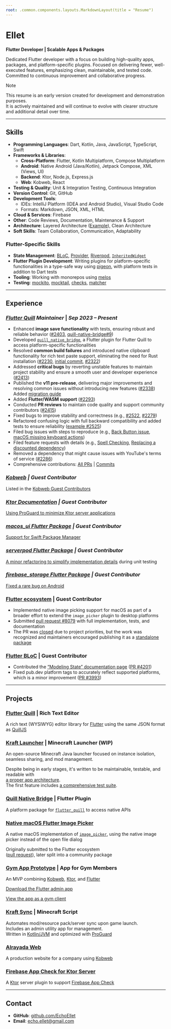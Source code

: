 ```yaml
---
root: .common.components.layouts.MarkdownLayout(title = "Resume")
---
```


[//]: # (TODO: Prepare the resume)

# **Ellet**

**Flutter Developer | Scalable Apps & Packages**

Dedicated Flutter developer with a focus on building high-quality apps, packages, and platform-specific plugins.
Focused on delivering fewer, well-executed features, emphasizing clean, maintainable, and tested code.  
Committed to continuous improvement and collaborative progress.

> [!NOTE]
> This resume is an early version created for development and demonstration purposes.  
> It is actively maintained and will continue to evolve with clearer structure and additional detail over time.

---

## **Skills**

- **Programming Languages**: Dart, Kotlin, Java, JavaScript, TypeScript, Swift
- **Frameworks & Libraries**:
    - **Cross-Platform**: Flutter, Kotlin Multiplatform, Compose Multiplatform
    - **Android**: Native Android (Java/Kotlin), Jetpack Compose, XML (Views, UI)
    - **Backend**: Ktor, Node.js, Express.js
    - **Web**: Kobweb, React
- **Testing & Quality**: Unit & Integration Testing, Continuous Integration
- **Version Control**: Git, GitHub
- **Development Tools**:
    - IDEs: IntelliJ Platform (IDEA and Android Studio), Visual Studio Code
    - Formats: Markdown, JSON, XML, HTML
- **Cloud & Services**: Firebase
- **Other**: Code Reviews, Documentation, Maintenance & Support
- **Architecture**: Layered Architecture ([Example](https://github.com/KraftLauncher/kraft-launcher/blob/main/docs/ARCHITECTURE.md)), Clean Architecture
- **Soft Skills**: Team Collaboration, Communication, Adaptability

### **Flutter-Specific Skills**

- **State Management**: [BLoC](https://pub.dev/packages/flutter_bloc),
  [Provider](https://pub.dev/packages/provider), [Riverpod](https://pub.dev/packages/riverpod), [`InheritedWidget`](https://api.flutter.dev/flutter/widgets/InheritedWidget-class.html)
- **Flutter Plugin Development**: Writing plugins for platform-specific functionalities in a type-safe way
  using [pigeon](https://pub.dev/packages/pigeon), with platform tests in addition to Dart tests
- **Tooling**: Working with monorepos using [melos](https://pub.dev/packages/melos)
- **Testing**: [mockito](https://pub.dev/packages/mockito),
  [mocktail](https://pub.dev/packages/mocktail), [checks](https://pub.dev/packages/checks),
  [matcher](https://pub.dev/packages/matcher)

---

## **Experience**

### *[Flutter Quill](https://github.com/singerdmx/flutter-quill) Maintainer* | *Sep 2023 – Present*

- Enhanced **image save functionality** with tests, ensuring robust and reliable
  behavior ([#2403](https://github.com/singerdmx/flutter-quill/pull/2403), [quill-native-bridge#9](https://github.com/FlutterQuill/quill-native-bridge/pull/9))
- Developed [`quill_native_bridge`](https://pub.dev/packages/quill_native_bridge), a Flutter plugin for Flutter Quill to
  access platform-specific functionalities
- Resolved **common build failures** and introduced native clipboard functionality for rich text paste support,
  eliminating the need for Rust
  installation ([#2230](https://github.com/singerdmx/flutter-quill/pull/2230), [initial commit](https://github.com/FlutterQuill/quill-native-bridge/commit/3165de2b4e2c43b32cdf425c3b12ed62545ad030), [#2322](https://github.com/singerdmx/flutter-quill/pull/2322))
- Addressed **critical bugs** by reverting unstable features to maintain project stability and ensure a smooth user and
  developer experience ([#2413](https://github.com/singerdmx/flutter-quill/pull/2413))
- Published the **v11 pre-release**, delivering major improvements and resolving common issues without introducing new
  features ([#2338](https://github.com/singerdmx/flutter-quill/pull/2338))  
  Added [migration guide](https://github.com/singerdmx/flutter-quill/blob/master/doc/migration/10_to_11.md)
- Added **Flutter/WASM support** ([#2293](https://github.com/singerdmx/flutter-quill/pull/2293))
- Conducted **PR reviews** to maintain code quality and support community
  contributors ([#2415](https://github.com/singerdmx/flutter-quill/pull/2415))
- Fixed bugs to improve stability and correctness (e.g., [#2522](https://github.com/singerdmx/flutter-quill/pull/2522), [#2279](https://github.com/singerdmx/flutter-quill/pull/2279))
- Refactored confusing logic with full backward compatibility and added tests to ensure reliability ([example #2525](https://github.com/singerdmx/flutter-quill/pull/2525))
- Filed bug issues with steps to reproduce (e.g., [Back Button issue](https://github.com/singerdmx/flutter-quill/issues/2527), [macOS missing keyboard actions](https://github.com/singerdmx/flutter-quill/issues/2288))
- Filed feature requests with details (e.g., [Spell Checking](https://github.com/singerdmx/flutter-quill/issues/2246), [Replacing a discounted dependency](https://github.com/singerdmx/flutter-quill/issues/2290))
- Removed a dependency that might cause issues with YouTube's terms of service ([#2286](https://github.com/singerdmx/flutter-quill/pull/2286))
- Comprehensive
  contributions: [All PRs](https://github.com/singerdmx/flutter-quill/pulls?q=is%3Apr+author%3AEchoEllet) | [Commits](https://github.com/singerdmx/flutter-quill/commits/master/?author=EchoEllet)

### *[Kobweb](https://github.com/varabyte/kobweb) | Guest Contributor*

Listed in the [Kobweb Guest Contributors](https://kobweb.varabyte.com/docs/community/contributors#guest-contributors)

### *[Ktor Documentation](https://github.com/ktorio/ktor-documentation) | Guest Contributor*

[Using ProGuard to minimize Ktor server applications](https://github.com/ktorio/ktor-documentation/pull/481/files)

### *[macos_ui Flutter Package](https://pub.dev/packages/macos_ui) | Guest Contributor*

[Support for Swift Package Manager](https://github.com/macosui/macos_window_utils.dart/pull/66)

### *[serverpod Flutter Package](https://pub.dev/packages/serverpod_flutter) | Guest Contributor*

[A minor refactoring to simplify implementation details](https://github.com/serverpod/serverpod/pull/3439/files) during
unit testing

### *[firebase_storage Flutter Package](https://pub.dev/packages/firebase_storage) | Guest Contributor*

[Fixed a rare bug on Android](https://github.com/firebase/flutterfire/pull/12047)

### **[Flutter ecosystem](https://github.com/flutter/packages) | Guest Contributor**

- Implemented native image picking support for macOS as part of a broader effort to extend the `image_picker` plugin to
  desktop platforms
- Submitted [pull request #8079](https://github.com/flutter/packages/pull/8079) with full implementation, tests, and
  documentation
- The PR was [closed](https://github.com/flutter/packages/pull/8079#issuecomment-2578911082) due to project priorities,
  but the work was recognized and maintainers encouraged publishing it as
  a [standalone package](https://pub.dev/packages/native_image_picker_macos)

### **[Flutter BLoC](https://bloclibrary.dev/) | Guest Contributor**

- Contributed the [“Modeling State” documentation page](https://bloclibrary.dev/modeling-state/) ([PR #4201](https://github.com/felangel/bloc/pull/4201))
- Fixed pub.dev platform tags to accurately reflect supported platforms, which is a minor improvement ([PR #3993](https://github.com/felangel/bloc/pull/3993))

---

## **Projects**

### **[Flutter Quill](https://github.com/singerdmx/flutter-quill/)** | Rich Text Editor

A rich text (WYSIWYG) editor library for [Flutter](https://flutter.dev/) using the same JSON format
as [QuillJS](https://quilljs.com/)

### **[Kraft Launcher](https://github.com/KraftLauncher/kraft-launcher)** | Minecraft Launcher (WIP)

An open-source Minecraft Java launcher focused on instance isolation, seamless sharing, and mod management.

Despite being in early stages, it's written to be maintainable, testable, and readable with  
[a proper app architecture](https://github.com/KraftLauncher/kraft-launcher/blob/main/docs/ARCHITECTURE.md).  
The first feature
includes [a comprehensive test suite](https://github.com/KraftLauncher/kraft-launcher/tree/main/test/account/logic).

### **[Quill Native Bridge](https://pub.dev/packages/quill_native_bridge)** | Flutter Plugin

A platform package for [`flutter_quill`](https://pub.dev/packages/flutter_quill) to access native APIs

### **[Native macOS Flutter Image Picker](https://github.com/CompileKernel/native-image-picker-macos)**

A native macOS implementation of [`image_picker`](https://pub.dev/packages/image_picker), using the native image picker
instead of the open file dialog

Originally submitted to the Flutter ecosystem  
([pull request](https://github.com/flutter/packages/pull/8079)), later split into a community package

### **[Gym App Prototype](https://github.com/EchoEllet/gym-app-prototype)** | App for Gym Members

An MVP combining [Kobweb](https://github.com/varabyte/kobweb), [Ktor](https://ktor.io/),
and [Flutter](https://flutter.dev/)

[Download the Flutter admin app](https://drive.google.com/file/d/1SntZE2yHYe4HgFEWOmR1h-wwg33FATd4/view?usp=sharing)

[View the app as a gym client](https://freshkernel.dev/login?userId=67fc361c40388d1ee512fdff&loginToken=SzkZ1VLkZwbvBIOcYuSEGNHwVGjV1VjPhYODIwETik8)

### **[Kraft Sync](https://github.com/FreshKernel/kraft-sync/)** | Minecraft Script

Automates mod/resource pack/server sync upon game launch.  
Includes an admin utility app for management.  
Written in [Kotlin/JVM](https://kotlinlang.org/docs/jvm-get-started.html) and optimized
with [ProGuard](https://github.com/Guardsquare/proguard)

### **[Alrayada Web](https://github.com/FreshKernel/alrayada-web)**

A production website for a company using [Kobweb](https://github.com/varabyte/kobweb)

### **[Firebase App Check for Ktor Server](https://github.com/FreshKernel/ktor-server-firebase-app-check)**

A [Ktor](https://ktor.io/) server plugin to support [Firebase App Check](https://firebase.google.com/docs/app-check)

---

## **Contact**

- **GitHub**: [github.com/EchoEllet](https://github.com/EchoEllet)
- **Email**: [echo.ellet@gmail.com](mailto:echo.ellet@gmail.com)
